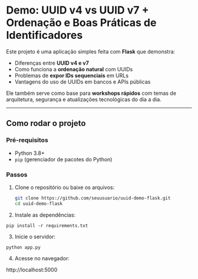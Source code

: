 # Demo: UUID v4 vs UUID v7 + Ordenação e Boas Práticas de Identificadores

Este projeto é uma aplicação simples feita com **Flask** que demonstra:

- Diferenças entre **UUID v4 e v7**
- Como funciona a **ordenação natural** com UUIDs
- Problemas de **expor IDs sequenciais** em URLs
- Vantagens do uso de UUIDs em bancos e APIs públicas

Ele também serve como base para **workshops rápidos** com temas de arquitetura, segurança e atualizações tecnológicas do dia a dia.

---

## Como rodar o projeto

### Pré-requisitos

- Python 3.8+
- `pip` (gerenciador de pacotes do Python)

### Passos

1. Clone o repositório ou baixe os arquivos:
   ```bash
   git clone https://github.com/seuusuario/uuid-demo-flask.git
   cd uuid-demo-flask
   
2. Instale as dependências:

`pip install -r requirements.txt`

3. Inicie o servidor:

`python app.py`

4. Acesse no navegador:

http://localhost:5000

